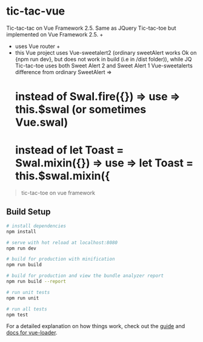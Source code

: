 # tic-tac-vue
Tic-tac-tac on Vue Framework 2.5.
Same as JQuery Tic-tac-toe but implemented on Vue Framework 2.5. + 
 + uses Vue router + 
 + this Vue project uses Vue-sweetalert2 (ordinary sweetAlert works Ok on {npm run dev}, but does not work in build (i.e in /dist folder)), while JQ Tic-tac-toe uses both Sweet Alert 2 and Sweet Alert 1
 Vue-sweetalerts difference from ordinary SweetAlert =>
     # instead of Swal.fire({})                  => use => this.$swal  (or sometimes Vue.swal)
     # instead of let Toast = Swal.mixin({})     => use => let Toast = this.$swal.mixin({
     
     
> tic-tac-toe on vue framework

## Build Setup

``` bash
# install dependencies
npm install

# serve with hot reload at localhost:8080
npm run dev

# build for production with minification
npm run build

# build for production and view the bundle analyzer report
npm run build --report

# run unit tests
npm run unit

# run all tests
npm test
```

For a detailed explanation on how things work, check out the [guide](http://vuejs-templates.github.io/webpack/) and [docs for vue-loader](http://vuejs.github.io/vue-loader).

